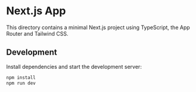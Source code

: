 # Next.js App

This directory contains a minimal Next.js project using TypeScript, the App Router and Tailwind CSS.

## Development

Install dependencies and start the development server:

```bash
npm install
npm run dev
```
